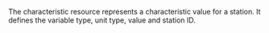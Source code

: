 The characteristic resource represents a characteristic value for a station. It defines the variable type, unit type, value and station ID.
